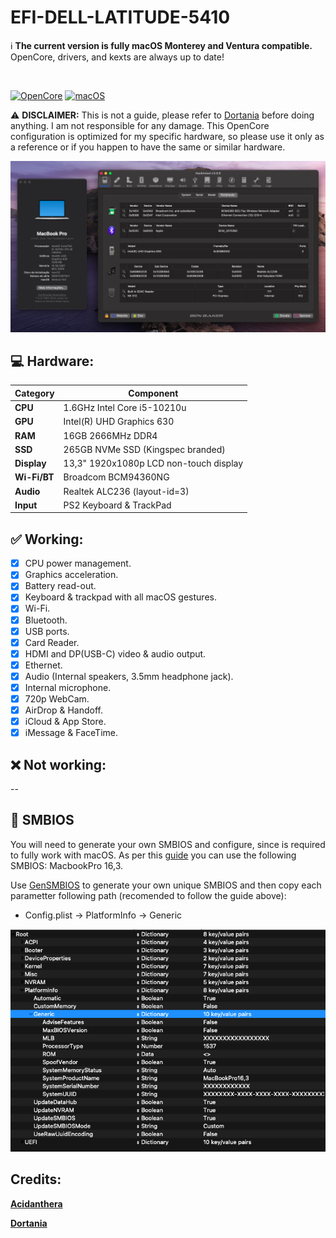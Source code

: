 # EFI-DELL-LATITUDE-5410

:information_source: **The current version is fully macOS Monterey and Ventura compatible.**
OpenCore, drivers, and kexts are always up to date!

<br/>

[![OpenCore](https://img.shields.io/badge/OpenCore-0.9.4-lightblue.svg)](https://github.com/acidanthera/OpenCorePkg)
[![macOS](https://img.shields.io/badge/macOS-13.5-orange.svg)](https://www.apple.com/macos/ventura)

:warning: **DISCLAIMER:**
This is not a guide, please refer to [Dortania](https://dortania.github.io/getting-started/) before doing anything. I am not responsible for any damage. This OpenCore configuration is optimized for my specific hardware, so please use it only as a reference or if you happen to have the same or similar hardware.

<img src="assets/macos-ventura.png">

## :computer: Hardware:

| **Category** | **Component**                          |
| ------------ | -------------------------------------  |
| **CPU**      | 1.6GHz Intel Core i5-10210u            |
| **GPU**      | Intel(R) UHD Graphics 630              |
| **RAM**      | 16GB 2666MHz DDR4                      |
| **SSD**      | 265GB NVMe SSD (Kingspec branded)      |
| **Display**  | 13,3" 1920x1080p LCD non-touch display |
| **Wi-Fi/BT** | Broadcom BCM94360NG                    |
| **Audio**    | Realtek ALC236 (layout-id=3)           |
| **Input**    | PS2 Keyboard & TrackPad                |

## :white_check_mark: Working:

- [x] CPU power management.
- [x] Graphics acceleration.
- [x] Battery read-out.
- [x] Keyboard & trackpad with all macOS gestures.
- [x] Wi-Fi.
- [x] Bluetooth.
- [x] USB ports.
- [x] Card Reader.
- [x] HDMI and DP(USB-C) video & audio output.
- [x] Ethernet.
- [x] Audio (Internal speakers, 3.5mm headphone jack).
- [x] Internal microphone.
- [x] 720p WebCam.
- [x] AirDrop & Handoff.
- [x] iCloud & App Store.
- [x] iMessage & FaceTime.

## :x: Not working:

--

## :closed_lock_with_key: SMBIOS

You will need to generate your own SMBIOS and configure, since is required to fully work with macOS. As per this [guide](https://dortania.github.io/OpenCore-Install-Guide/config-laptop.plist/kaby-lake.html#platforminfo) you can use the following SMBIOS: MacbookPro 16,3.

Use [GenSMBIOS](https://github.com/corpnewt/GenSMBIOS) to generate your own unique SMBIOS and then copy each parametter following path (recomended to follow the guide above):

- Config.plist -> PlatformInfo -> Generic

<img src="assets/smbios.png">

## Credits:

[**Acidanthera**](https://github.com/acidanthera)

[**Dortania**](https://dortania.github.io/getting-started/)